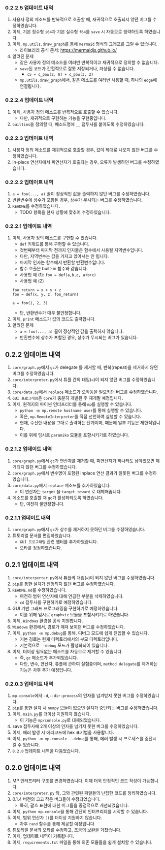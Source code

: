 ### 0.2.2.5 업데이트 내역
1. 사용자 정의 메소드를 반복적으로 호출할 때, 재귀적으로 호출되지 않던 버그를 수정하였습니다.
2. 이제, 기본 정수형 `i64`과 기본 실수형 `f64`를 `save` 시 자동으로 생략하도록 하였습니다.
3. 이제, `mp.utils.draw_graph`를 통해 `mermaid` 형식의 그래프를 그릴 수 있습니다.
    * 라이브러리 공식 문서: https://mermaidjs.github.io/
4. 알려진 문제
    * 같은 사용자 정의 메소드를 여러번 반복적이고 재귀적으로 정의할 수 없습니다.
    * `save`된 코드가 간헐적으로 잘못 저장되거나, 파싱될 수 없습니다.
        * `c5 = c_pow(2, 8) + c_pow(3, 2)`
    * `mp.utils.draw_graph`에서, 같은 메소드를 여러번 사용할 때, 하나의 `edge`에 연결됩니다.

### 0.2.2.4 업데이트 내역
1. 이제, 사용자 정의 메소드를 반복적으로 호출할 수 있습니다.
    * 다만, 재귀적으로 구현하는 기능을 구현중입니다.
2. `builtins`을 정의할 때, 메소드명에 `__` 접두사를 붙이도록 수정하였습니다.

### 0.2.2.3 업데이트 내역
1. 사용자 정의 메소드를 재귀적으로 호출할 경우, 값이 제대로 나오지 않던 버그를 수정하였습니다.
2. in-place 연산자에서 피연산자가 호출되는 경우, 오류가 발생하던 버그를 수정하였습니다.

### 0.2.2.2 업데이트 내역
1. `a = foo(..., a)` 꼴이 정상적인 값을 출력하지 않던 버그를 수정하였습니다.
2. 반환변수에 상수가 포함된 경우, 상수가 무시되는 버그를 수정하였습니다.
3. `README`를 수정하였습니다.
    * TODO 항목을 현재 상황에 맞추어 수정하였습니다.

### 0.2.2.1 업데이트 내역
1. 이제, 사용자 정의 메소드를 구현할 수 있습니다.
    * `def` 키워드를 통해 구현할 수 있습니다.
    * 첫번째부터 마지막 전까지 인자들은 함수에서 사용될 지역변수입니다.
    * 다만, 지역변수는 값을 가지고 있어서는 안 됩니다.
    * 마지막 인자는 함수에서 반환할 반환변수입니다.
    * 함수 호출은 built-in 함수와 같습니다.
    * 사용법 예 (1): `foo = def(a,b,c, a+b+c)`
    * 사용법 예 (2)
    ```
    foo_return = x + y + z
    foo = def(x, y, z, foo_return)
    
    a = foo(1, 2, 3)
    ```
    * 단, 반환변수가 매우 불안정합니다.
2. 이제, `print` 메소드가 값의 코드도 출력합니다.
3. 알려진 문제
    * `a = foo(..., a)` 꼴이 정상적인 값을 출력하지 않습니다.
    * 반환변수에 상수가 포함된 경우, 상수가 무시되는 버그가 있습니다.

## 0.2.2 업데이트 내역
1. `core/graph.py`에서 `gc`가 delegate 를 제거할 때,
반복(repeat)을 제거하지 않던 버그를 수정하였습니다.
2. `core/interpreter.py`에서 튜플 간의 대입(`=`)이 되지 않던 버그를 수정하였습니다.
3. `core/data.py`에서 `replace` 메소드가 오작동을 일으키던 버그를 수정하였습니다.
4. `GUI 프로그래밍`은 `core`가 충분히 개발된 후 재개될 예정입니다.
5. 이제, 원격지의 파이썬 인터프리터를 통해 `mp`를 실행할 수 있습니다.
    * `python -m mp.remote hostname user`를 통해 실행할 수 있습니다.
    * 혹은, `mp.RemoteInterpreter`를 직접 선언하여 실행할 수 있습니다.
    * 현재, 수신한 내용을 그대로 출력하는 단계이며, 때문에 일부 기능은 제한적입니다.
    * 이를 위해 임시로 `paramiko` 모듈을 포함시키기로 하였습니다.

### 0.2.1.2 업데이트 내역
1. `core/graph.py`에서 `gc`가 연산자를 제거할 때,
피연산자가 하나라도 남아있으면 제거되지 않던 버그를 수정하였습니다.
2. `core/graph.py`에서 변수명이 포함된 inplace 연산 결과가 잘못된 버그를 수정하였습니다.
3. `core/data.py`에서 `replace` 메소드를 추가하였습니다.
    * 이 연산자는 `target` 을 `target.toward` 로 대체해줍니다.
4. 메소드를 호출할 때 `gc`가 활성화되도록 하였습니다.
    * 단, 여전히 불안정합니다.

### 0.2.1.1 업데이트 내역
1. `core/graph.py`에서 `gc`가 상수를 제거하지 못하던 버그를 수정하였습니다.
2. 튜토리얼 문서를 편집하였습니다.
    * `GUI 프로그래밍` 관련 챕터를 추가하였습니다.
    * 오타를 정정하였습니다.

## 0.2.1 업데이트 내역
1. `core/interperter.py`에서 튜플의 대입(`=`)이 되지 않던 버그를 수정하였습니다.
2. `pip`를 통한 설치가 진행되지 않던 버그를 수정하였습니다.
3. `README.md`를 수정하였습니다.
    * 여전히 범위 연산자에 대해 언급한 부분을 삭제하였습니다.
    * `cd` 접두사를 구현하기로 예정하였습니다.
4. GUI 기반 그래프 프로그래밍을 구현하기로 예정하였습니다.
    * 이를 위해 임시로 `graphviz` 모듈을 포함시키기로 하였습니다.
5. 이제, `Windows` 환경을 공식 지원합니다.
6. `Windows` 환경에서, 경로가 깨져 보이던 버그를 수정하였습니다.
7. 이제, `python -m mp.debug`를 통해, 디버그 모드에 쉽게 진입할 수 있습니다.
    * 기본 경로는 현재 디렉토리에서의 부모 디렉토리입니다.
    * 기본적으로 `--debug` 모드가 활성화되어 있습니다.
8. 이제, 더이상 필요없는 메소드를 자동으로 제거할 수 있습니다.
    * 즉, `gc` 메소드가 추가되었습니다.
    * 다만, 변수, 연산자, 튜플에 관하여 실험중이며,
    `method delegate`를 제거하는 기능은 차후 추가 예정입니다.

### 0.2.0.3 업데이트 내역
1. `mp.console`에서 `-d`,`--dir-process`의 인자를 넘겨받지 못한 버그를 수정하였습니다.
2. `pip`를 통한 설치 시 `numpy` 모듈이 없으면 설치가 중단되는 버그를 수정하였습니다.
3. 이제, `main.py`를 더이상 지원하지 않습니다.
    * 이 기능은 `mp/console.py`로 대체되었습니다.
4. save 접두사에 2개 이상의 인자를 넘기지 못한 버그를 수정하였습니다.
5. 이제, 에러 발생 시 에러코드에 hex 표기법을 사용합니다.
6. 이제, `python -m mp.console --debug`를 통해,
에러 발생 시 프로세스를 중단시킬 수 있습니다.
7. `0.2.0` 업데이트 내역을 다듬었습니다.

## 0.2.0 업데이트 내역
1. MP 인터프리터 구조를 변경하였습니다. 이제 더욱 안정적인 코드 작성이 가능합니다.
2. `core/interpreter.py` 와, 그와 관련된 파일들의 난잡한 코드를 정리하였습니다.
3. 0.1.4 버전의 크고 작은 버그들이 수정되었습니다.
    * 특히, 괄호 표현에 대한 버그들을 중점적으로 개선되었습니다.
4. 이제, `python mp.console`을 통해 간단히 인터프리터를 시작할 수 있습니다.
5. 이제, 범위 연산자 `[)`를 더이상 지원하지 않습니다.
    * 차후 `rand` 함수를 통해 제공할 예정입니다.
6. 튜토리얼 문서의 오타를 수정하고, 조금의 보완을 거쳤습니다.
7. 이제, 업데이트 내역이 기록됩니다.
8. 이제, `requirements.txt` 파일을 통해 의존 모듈들을 쉽게 설치할 수 있습니다.

